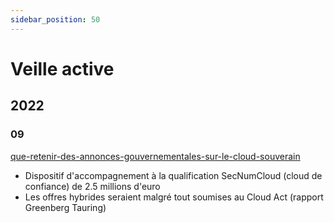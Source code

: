 ```yaml
---
sidebar_position: 50
---
```


# Veille active

## 2022

### 09

[que-retenir-des-annonces-gouvernementales-sur-le-cloud-souverain](https://www.usine-digitale.fr/article/que-retenir-des-annonces-gouvernementales-sur-le-cloud-souverain.N2042847)

- Dispositif d'accompagnement à la qualification SecNumCloud (cloud de confiance) de 2.5 millions d'euro
- Les offres hybrides seraient malgré tout soumises au Cloud Act (rapport Greenberg Tauring)
